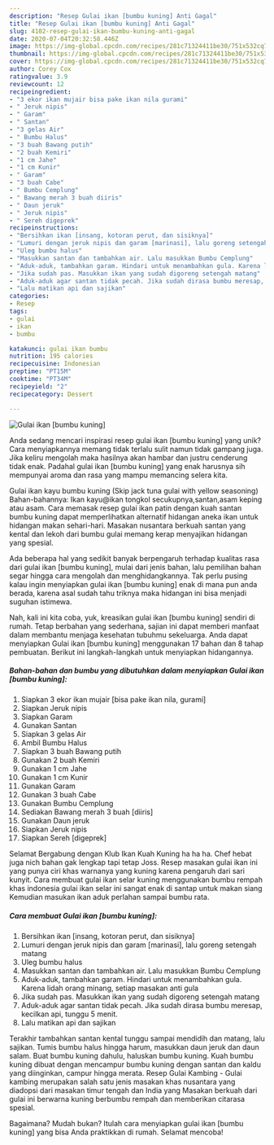 ```yaml
---
description: "Resep Gulai ikan [bumbu kuning] Anti Gagal"
title: "Resep Gulai ikan [bumbu kuning] Anti Gagal"
slug: 4102-resep-gulai-ikan-bumbu-kuning-anti-gagal
date: 2020-07-04T20:32:58.446Z
image: https://img-global.cpcdn.com/recipes/281c71324411be30/751x532cq70/gulai-ikan-bumbu-kuning-foto-resep-utama.jpg
thumbnail: https://img-global.cpcdn.com/recipes/281c71324411be30/751x532cq70/gulai-ikan-bumbu-kuning-foto-resep-utama.jpg
cover: https://img-global.cpcdn.com/recipes/281c71324411be30/751x532cq70/gulai-ikan-bumbu-kuning-foto-resep-utama.jpg
author: Corey Cox
ratingvalue: 3.9
reviewcount: 12
recipeingredient:
- "3 ekor ikan mujair bisa pake ikan nila gurami"
- " Jeruk nipis"
- " Garam"
- " Santan"
- "3 gelas Air"
- " Bumbu Halus"
- "3 buah Bawang putih"
- "2 buah Kemiri"
- "1 cm Jahe"
- "1 cm Kunir"
- " Garam"
- "3 buah Cabe"
- " Bumbu Cemplung"
- " Bawang merah 3 buah diiris"
- " Daun jeruk"
- " Jeruk nipis"
- " Sereh digeprek"
recipeinstructions:
- "Bersihkan ikan [insang, kotoran perut, dan sisiknya]"
- "Lumuri dengan jeruk nipis dan garam [marinasi], lalu goreng setengah matang"
- "Uleg bumbu halus"
- "Masukkan santan dan tambahkan air. Lalu masukkan Bumbu Cemplung"
- "Aduk-aduk, tambahkan garam. Hindari untuk menambahkan gula. Karena lidah orang minang, setiap masakan anti gula"
- "Jika sudah pas. Masukkan ikan yang sudah digoreng setengah matang"
- "Aduk-aduk agar santan tidak pecah. Jika sudah dirasa bumbu meresap, kecilkan api, tunggu 5 menit."
- "Lalu matikan api dan sajikan"
categories:
- Resep
tags:
- gulai
- ikan
- bumbu

katakunci: gulai ikan bumbu 
nutrition: 195 calories
recipecuisine: Indonesian
preptime: "PT15M"
cooktime: "PT34M"
recipeyield: "2"
recipecategory: Dessert

---
```



![Gulai ikan [bumbu kuning]](https://img-global.cpcdn.com/recipes/281c71324411be30/751x532cq70/gulai-ikan-bumbu-kuning-foto-resep-utama.jpg)

Anda sedang mencari inspirasi resep gulai ikan [bumbu kuning] yang unik? Cara menyiapkannya memang tidak terlalu sulit namun tidak gampang juga. Jika keliru mengolah maka hasilnya akan hambar dan justru cenderung tidak enak. Padahal gulai ikan [bumbu kuning] yang enak harusnya sih mempunyai aroma dan rasa yang mampu memancing selera kita.

Gulai ikan kayu bumbu kuning (Skip jack tuna gulai with yellow seasoning) Bahan-bahannya: Ikan kayu@ikan tongkol secukupnya,santan,asam keping atau asam. Cara memasak resep gulai ikan patin dengan kuah santan bumbu kuning dapat memperlihatkan alternatif hidangan aneka ikan untuk hidangan makan sehari-hari. Masakan nusantara berkuah santan yang kental dan lekoh dari bumbu gulai memang kerap menyajikan hidangan yang spesial.

Ada beberapa hal yang sedikit banyak berpengaruh terhadap kualitas rasa dari gulai ikan [bumbu kuning], mulai dari jenis bahan, lalu pemilihan bahan segar hingga cara mengolah dan menghidangkannya. Tak perlu pusing kalau ingin menyiapkan gulai ikan [bumbu kuning] enak di mana pun anda berada, karena asal sudah tahu triknya maka hidangan ini bisa menjadi suguhan istimewa.


Nah, kali ini kita coba, yuk, kreasikan gulai ikan [bumbu kuning] sendiri di rumah. Tetap berbahan yang sederhana, sajian ini dapat memberi manfaat dalam membantu menjaga kesehatan tubuhmu sekeluarga. Anda dapat menyiapkan Gulai ikan [bumbu kuning] menggunakan 17 bahan dan 8 tahap pembuatan. Berikut ini langkah-langkah untuk menyiapkan hidangannya.

<!--inarticleads1-->

##### Bahan-bahan dan bumbu yang dibutuhkan dalam menyiapkan Gulai ikan [bumbu kuning]:

1. Siapkan 3 ekor ikan mujair [bisa pake ikan nila, gurami]
1. Siapkan  Jeruk nipis
1. Siapkan  Garam
1. Gunakan  Santan
1. Siapkan 3 gelas Air
1. Ambil  Bumbu Halus
1. Siapkan 3 buah Bawang putih
1. Gunakan 2 buah Kemiri
1. Gunakan 1 cm Jahe
1. Gunakan 1 cm Kunir
1. Gunakan  Garam
1. Gunakan 3 buah Cabe
1. Gunakan  Bumbu Cemplung
1. Sediakan  Bawang merah 3 buah [diiris]
1. Gunakan  Daun jeruk
1. Siapkan  Jeruk nipis
1. Siapkan  Sereh [digeprek]


Selamat Bergabung dengan Klub Ikan Kuah Kuning ha ha ha. Chef hebat juga nich bahan gak lengkap tapi tetap Joss. Resep masakan gulai ikan ini yang punya ciri khas warnanya yang kuning karena pengaruh dari sari kunyit. Cara membuat gulai ikan selar kuning menggunakan bumbu rempah khas indonesia gulai ikan selar ini sangat enak di santap untuk makan siang Kemudian masukan ikan aduk perlahan sampai bumbu rata. 

<!--inarticleads2-->

##### Cara membuat Gulai ikan [bumbu kuning]:

1. Bersihkan ikan [insang, kotoran perut, dan sisiknya]
1. Lumuri dengan jeruk nipis dan garam [marinasi], lalu goreng setengah matang
1. Uleg bumbu halus
1. Masukkan santan dan tambahkan air. Lalu masukkan Bumbu Cemplung
1. Aduk-aduk, tambahkan garam. Hindari untuk menambahkan gula. Karena lidah orang minang, setiap masakan anti gula
1. Jika sudah pas. Masukkan ikan yang sudah digoreng setengah matang
1. Aduk-aduk agar santan tidak pecah. Jika sudah dirasa bumbu meresap, kecilkan api, tunggu 5 menit.
1. Lalu matikan api dan sajikan


Terakhir tambahkan santan kental tunggu sampai mendidih dan matang, lalu sajikan. Tumis bumbu halus hingga harum, masukkan daun jeruk dan daun salam. Buat bumbu kuning dahulu, haluskan bumbu kuning. Kuah bumbu kuning dibuat dengan mencampur bumbu kuning dengan santan dan kaldu yang diinginkan, campur hingga merata. Resep Gulai Kambing - Gulai kambing merupakan salah satu jenis masakan khas nusantara yang diadopsi dari masakan timur tengah dan India yang Masakan berkuah dari gulai ini berwarna kuning berbumbu rempah dan memberikan citarasa spesial. 

Bagaimana? Mudah bukan? Itulah cara menyiapkan gulai ikan [bumbu kuning] yang bisa Anda praktikkan di rumah. Selamat mencoba!
